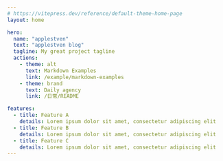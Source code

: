```yaml
---
# https://vitepress.dev/reference/default-theme-home-page
layout: home

hero:
  name: "applestven"
  text: "applestven blog"
  tagline: My great project tagline
  actions:
    - theme: alt
      text: Markdown Examples
      link: /example/markdown-examples
    - theme: brand
      text: Daily agency
      link: /日常/README

features:
  - title: Feature A
    details: Lorem ipsum dolor sit amet, consectetur adipiscing elit
  - title: Feature B
    details: Lorem ipsum dolor sit amet, consectetur adipiscing elit
  - title: Feature C
    details: Lorem ipsum dolor sit amet, consectetur adipiscing elit
---
```


